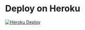 # Deploy on Heroku

[![Heroku Deploy](https://www.herokucdn.com/deploy/button.png)](https://heroku.com/deploy?template=https://github.com:fk2000/WelcomeToVR)